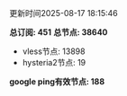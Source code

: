 更新时间2025-08-17 18:15:46

**总订阅: 451**
**总节点: 38640**
- vless节点: 13898
- hysteria2节点: 19

**google ping有效节点: 188**
